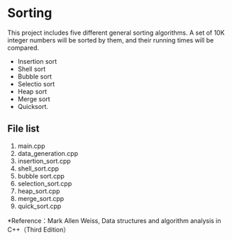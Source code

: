 # Sorting
This project includes five different general sorting algorithms. A set of 10K integer numbers will be sorted by them, and their running times will be compared.
* Insertion sort
* Shell sort
* Bubble sort
* Selectio sort
* Heap sort
* Merge sort
* Quicksort. 

## File list
1. main.cpp
2. data_generation.cpp
3. insertion_sort.cpp
4. shell_sort.cpp
5. bubble sort.cpp
6. selection_sort.cpp
7. heap_sort.cpp
8. merge_sort.cpp
9. quick_sort.cpp

*Reference：Mark Allen Weiss, Data structures and algorithm analysis in C++（Third Edition）
